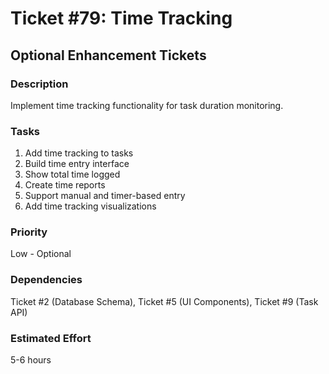# Ticket #79: Time Tracking

## Optional Enhancement Tickets

### Description

Implement time tracking functionality for task duration monitoring.

### Tasks

1. Add time tracking to tasks
2. Build time entry interface
3. Show total time logged
4. Create time reports
5. Support manual and timer-based entry
6. Add time tracking visualizations

### Priority

Low - Optional

### Dependencies

Ticket #2 (Database Schema), Ticket #5 (UI Components), Ticket #9 (Task API)

### Estimated Effort

5-6 hours
